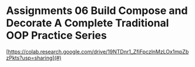 # Assignments 06 Build Compose and Decorate A Complete Traditional OOP Practice Series

[https://colab.research.google.com/drive/19NTDnr1_ZfiFpczlnMzLOx1mpZbzPkts?usp=sharing](#)

